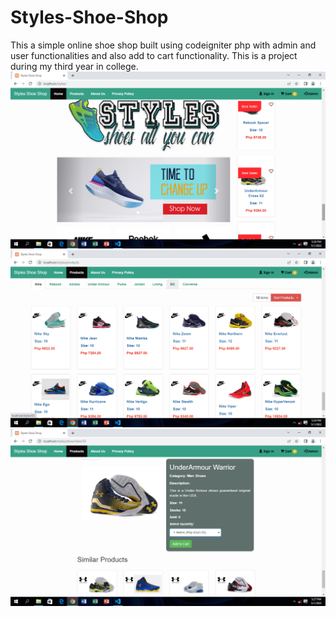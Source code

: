# Styles-Shoe-Shop
This a simple online shoe shop built using codeigniter php with admin and user functionalities and also add to cart functionality. This is a project during my third year in college.
<img src="/screenshots/homepage.png" alt="Homepage" title="Homepage">
<img src="/screenshots/products_page.png" alt="Products Page" title="Products Page">
<img src="/screenshots/view_product.png" alt="View Product Page" title="View Product Page">
